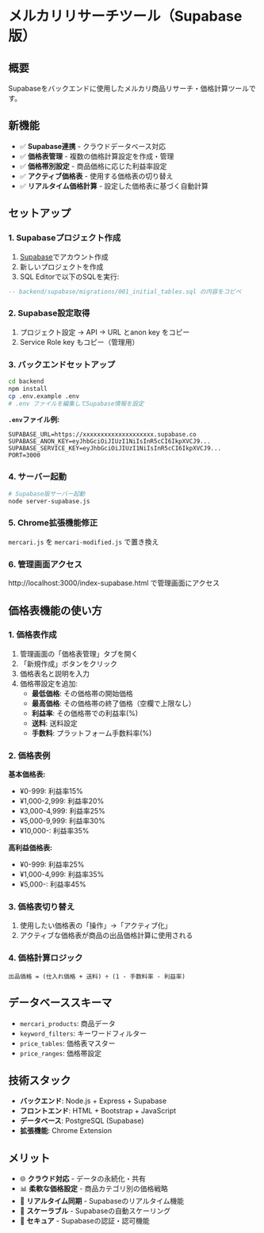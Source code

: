 # メルカリリサーチツール（Supabase版）

## 概要
Supabaseをバックエンドに使用したメルカリ商品リサーチ・価格計算ツールです。

## 新機能
- ✅ **Supabase連携** - クラウドデータベース対応
- ✅ **価格表管理** - 複数の価格計算設定を作成・管理
- ✅ **価格帯別設定** - 商品価格に応じた利益率設定
- ✅ **アクティブ価格表** - 使用する価格表の切り替え
- ✅ **リアルタイム価格計算** - 設定した価格表に基づく自動計算

## セットアップ

### 1. Supabaseプロジェクト作成
1. [Supabase](https://supabase.com)でアカウント作成
2. 新しいプロジェクトを作成
3. SQL Editorで以下のSQLを実行:
```sql
-- backend/supabase/migrations/001_initial_tables.sql の内容をコピペ
```

### 2. Supabase設定取得
1. プロジェクト設定 → API → URL とanon key をコピー
2. Service Role key もコピー（管理用）

### 3. バックエンドセットアップ
```bash
cd backend
npm install
cp .env.example .env
# .env ファイルを編集してSupabase情報を設定
```

**`.env`ファイル例:**
```env
SUPABASE_URL=https://xxxxxxxxxxxxxxxxxxxx.supabase.co
SUPABASE_ANON_KEY=eyJhbGciOiJIUzI1NiIsInR5cCI6IkpXVCJ9...
SUPABASE_SERVICE_KEY=eyJhbGciOiJIUzI1NiIsInR5cCI6IkpXVCJ9...
PORT=3000
```

### 4. サーバー起動
```bash
# Supabase版サーバー起動
node server-supabase.js
```

### 5. Chrome拡張機能修正
`mercari.js` を `mercari-modified.js` で置き換え

### 6. 管理画面アクセス
http://localhost:3000/index-supabase.html で管理画面にアクセス

## 価格表機能の使い方

### 1. 価格表作成
1. 管理画面の「価格表管理」タブを開く
2. 「新規作成」ボタンをクリック
3. 価格表名と説明を入力
4. 価格帯設定を追加:
   - **最低価格**: その価格帯の開始価格
   - **最高価格**: その価格帯の終了価格（空欄で上限なし）
   - **利益率**: その価格帯での利益率(%)
   - **送料**: 送料設定
   - **手数料**: プラットフォーム手数料率(%)

### 2. 価格表例
**基本価格表:**
- ¥0-999: 利益率15%
- ¥1,000-2,999: 利益率20%
- ¥3,000-4,999: 利益率25%
- ¥5,000-9,999: 利益率30%
- ¥10,000-: 利益率35%

**高利益価格表:**
- ¥0-999: 利益率25%
- ¥1,000-4,999: 利益率35%
- ¥5,000-: 利益率45%

### 3. 価格表切り替え
1. 使用したい価格表の「操作」→「アクティブ化」
2. アクティブな価格表が商品の出品価格計算に使用される

### 4. 価格計算ロジック
```
出品価格 = (仕入れ価格 + 送料) ÷ (1 - 手数料率 - 利益率)
```

## データベーススキーマ
- `mercari_products`: 商品データ
- `keyword_filters`: キーワードフィルター
- `price_tables`: 価格表マスター
- `price_ranges`: 価格帯設定

## 技術スタック
- **バックエンド**: Node.js + Express + Supabase
- **フロントエンド**: HTML + Bootstrap + JavaScript
- **データベース**: PostgreSQL (Supabase)
- **拡張機能**: Chrome Extension

## メリット
- 🌐 **クラウド対応** - データの永続化・共有
- 📊 **柔軟な価格設定** - 商品カテゴリ別の価格戦略
- 🔄 **リアルタイム同期** - Supabaseのリアルタイム機能
- 📱 **スケーラブル** - Supabaseの自動スケーリング
- 🔐 **セキュア** - Supabaseの認証・認可機能